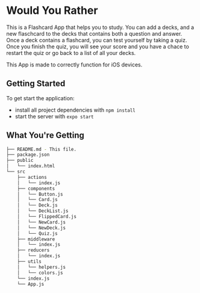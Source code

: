 # Would You Rather

This is a Flashcard App that helps you to study. You can add a decks, and a new flaschcard to the decks that contains both a question and answer. Once a deck contains a flashcard, you can test yourself by taking a quiz. Once you finish the quiz, you will see your score and you have a chace to restart the quiz or go back to a list of all your decks.

This App is made to correctly function for iOS devices.

## Getting Started

To get start the application:

* install all project dependencies with `npm install`
* start the server with `expo start`

## What You're Getting
```bash
├── README.md - This file.
├── package.json
├── public
│   └── index.html
└── src
    ├── actions
    │   └── index.js
    ├── components
    │   └── Button.js
    │   └── Card.js
    │   └── Deck.js
    │   └── DeckList.js
    │   └── FlippedCard.js
    │   └── NewCard.js
    │   └── NewDeck.js
    │   └── Quiz.js
    ├── middleware
    │   └── index.js
    ├── reducers
    │   └── index.js
    ├── utils
    │   └── helpers.js
    │   └── colors.js
    └── index.js
    └── App.js
```


